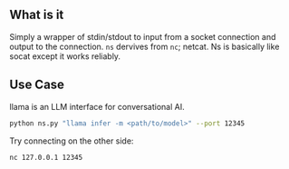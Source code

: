 ## What is it
Simply a wrapper of stdin/stdout to input from a socket connection and output to the connection.
`ns` dervives from `nc`; netcat. Ns is basically like socat except it works reliably.

## Use Case
llama is an LLM interface for conversational AI.
```bash
python ns.py "llama infer -m <path/to/model>" --port 12345
```

Try connecting on the other side:
```bash
nc 127.0.0.1 12345
```
